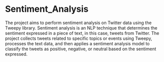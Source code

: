 # Sentiment_Analysis
The project aims to perform sentiment analysis on Twitter data using the Tweepy library. Sentiment analysis is an NLP technique that determines the sentiment expressed in a piece of text, in this case, tweets from Twitter. The project collects tweets related to specific topics or events using Tweepy, processes the text data, and then applies a sentiment analysis model to classify the tweets as positive, negative, or neutral based on the sentiment expressed.

